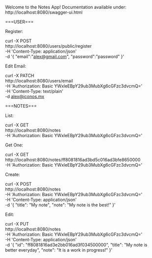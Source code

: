 Welcome to the Notes App!
Documentation available under: http://localhost:8080/swagger-ui.html

===USER===

Register:

curl -X POST \
  http://localhost:8080/users/public/register \
  -H 'Content-Type: application/json' \
  -d '{
	"email":"alex@gmail.com",
	"password":"password"
}'

Edit Email:

curl -X PATCH \
  http://localhost:8080/users/email \
  -H 'Authorization: Basic YWxleEBpY29ub3MubXg6cGFzc3dvcmQ=' \
  -H 'Content-Type: text/plain' \
  -d alex@iconos.mx

===NOTES===

List:

curl -X GET \
  http://localhost:8080/notes \
  -H 'Authorization: Basic YWxleEBpY29ub3MubXg6cGFzc3dvcmQ='

Get One:

curl -X GET \
  http://localhost:8080/notes/ff8081816ad3bd5c016ad3bfe8650000 \
  -H 'Authorization: Basic YWxleEBpY29ub3MubXg6cGFzc3dvcmQ='

Create:

curl -X POST \
  http://localhost:8080/notes \
  -H 'Authorization: Basic YWxleEBpY29ub3MubXg6cGFzc3dvcmQ=' \
  -H 'Content-Type: application/json' \
  -d '{
    "title": "My note",
    "note": "My note is the best!"
}'

Edit:

curl -X PUT \
  http://localhost:8080/notes \
  -H 'Authorization: Basic YWxleEBpY29ub3MubXg6cGFzc3dvcmQ=' \
  -H 'Content-Type: application/json' \
  -d '{
    "id": "ff8081816ad3e2bb016ad3f034500000",
    "title": "My note is better everyday",
    "note": "It is a work in progress!"
}'
